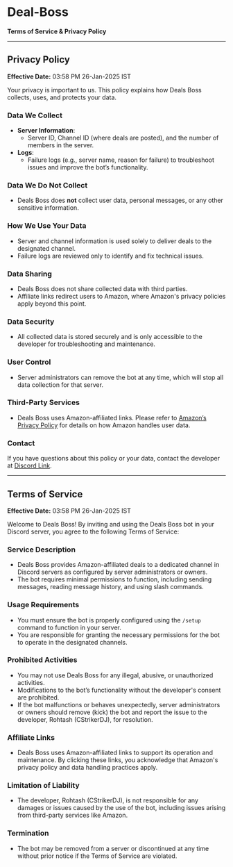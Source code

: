 # Deal-Boss  
**Terms of Service & Privacy Policy**

---

## Privacy Policy  
**Effective Date:** 03:58 PM 26-Jan-2025 IST  

Your privacy is important to us. This policy explains how Deals Boss collects, uses, and protects your data.  

### Data We Collect  
- **Server Information**:  
   - Server ID, Channel ID (where deals are posted), and the number of members in the server.  
- **Logs**:  
   - Failure logs (e.g., server name, reason for failure) to troubleshoot issues and improve the bot’s functionality.  

### Data We Do Not Collect  
- Deals Boss does **not** collect user data, personal messages, or any other sensitive information.  

### How We Use Your Data  
- Server and channel information is used solely to deliver deals to the designated channel.  
- Failure logs are reviewed only to identify and fix technical issues.  

### Data Sharing  
- Deals Boss does not share collected data with third parties.  
- Affiliate links redirect users to Amazon, where Amazon's privacy policies apply beyond this point.  

### Data Security  
- All collected data is stored securely and is only accessible to the developer for troubleshooting and maintenance.  

### User Control  
- Server administrators can remove the bot at any time, which will stop all data collection for that server.  

### Third-Party Services  
- Deals Boss uses Amazon-affiliated links. Please refer to [Amazon’s Privacy Policy](https://www.amazon.com/privacy) for details on how Amazon handles user data.  

### Contact  
If you have questions about this policy or your data, contact the developer at [Discord Link](https://discord.gg/uBmUGuWWgT).  

---

## Terms of Service  
**Effective Date:** 03:58 PM 26-Jan-2025 IST  

Welcome to Deals Boss! By inviting and using the Deals Boss bot in your Discord server, you agree to the following Terms of Service:  

### Service Description  
- Deals Boss provides Amazon-affiliated deals to a dedicated channel in Discord servers as configured by server administrators or owners.  
- The bot requires minimal permissions to function, including sending messages, reading message history, and using slash commands.  

### Usage Requirements  
- You must ensure the bot is properly configured using the `/setup` command to function in your server.  
- You are responsible for granting the necessary permissions for the bot to operate in the designated channels.  

### Prohibited Activities  
- You may not use Deals Boss for any illegal, abusive, or unauthorized activities.  
- Modifications to the bot’s functionality without the developer's consent are prohibited.  
- If the bot malfunctions or behaves unexpectedly, server administrators or owners should remove (kick) the bot and report the issue to the developer, Rohtash (CStrikerDJ), for resolution.  

### Affiliate Links  
- Deals Boss uses Amazon-affiliated links to support its operation and maintenance. By clicking these links, you acknowledge that Amazon's privacy policy and data handling practices apply.  

### Limitation of Liability  
- The developer, Rohtash (CStrikerDJ), is not responsible for any damages or issues caused by the use of the bot, including issues arising from third-party services like Amazon.  

### Termination  
- The bot may be removed from a server or discontinued at any time without prior notice if the Terms of Service are violated.  

